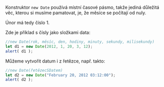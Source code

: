 Konstruktor `new Date` používá místní časové pásmo, takže jediná důležitá věc, kterou si musíme pamatovat, je, že měsíce se počítají od nuly.

Únor má tedy číslo 1.

Zde je příklad s čísly jako složkami data:

```js run
//new Date(rok, měsíc, den, hodiny, minuty, sekundy, milisekundy)
let d1 = new Date(2012, 1, 20, 3, 12);
alert( d1 );
```
Můžeme vytvořit datum i z řetězce, např. takto:

```js run
//new Date(řetězecSDatem)
let d2 = new Date("February 20, 2012 03:12:00");
alert( d2 );
```
